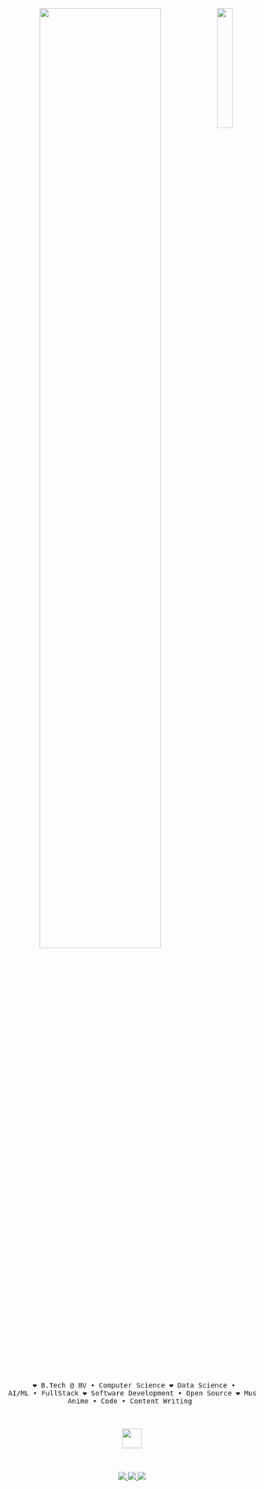 <div align="center">
    <img src="https://github.com/innng/innng/assets/26755058/5e0ce0fb-c544-4f8c-a307-5849165746d0" width="25%" align="right" />
<img src="https://readme-typing-svg.demolab.com?font=Inconsolata&weight=500&size=50&duration=4000&pause=300&color=FFC0CB&center=true&vCenter=true&multiline=true&repeat=false&random=false&width=1300&height=140&lines=Hello+hello;I'm+Adwitya%2C+a+tech+enthusiast+and+an+Otaku+%E2%9C%A9" width="70%" />

<br><br>
    <pre>
        ❤︎ B.Tech @ BV • Computer Science
        ❤︎ Data Science • AI/ML • FullStack
        ❤︎ Software Development • Open Source 
        ❤︎ Music • Games • Anime • Code • Content Writing
    </pre>
    <br><br>
    <img src="https://raw.githubusercontent.com/innng/innng/master/assets/kyubey.gif" height="40" />
    <br><br><br>
    <p align="center">
        <a href="http://linkedin.com/in/adwityac">
            <img src="https://img.shields.io/badge/linkedin-0a66c2" />
        </a>
        <a href="https://github.com/adwityac">
            <img src="https://img.shields.io/badge/github-181717" />
        </a>
        <a href="https://www.hackerrank.com/profile/adwityac">
            <img src="https://img.shields.io/badge/hackerrank-2EC866" />
        </a>
    </p>
</div>

